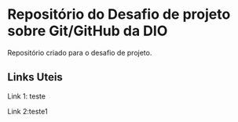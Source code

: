 # Repositório do Desafio de projeto sobre Git/GitHub da DIO
Repositório criado para o desafio de projeto.


## Links Uteis
Link 1: teste

Link 2:teste1
